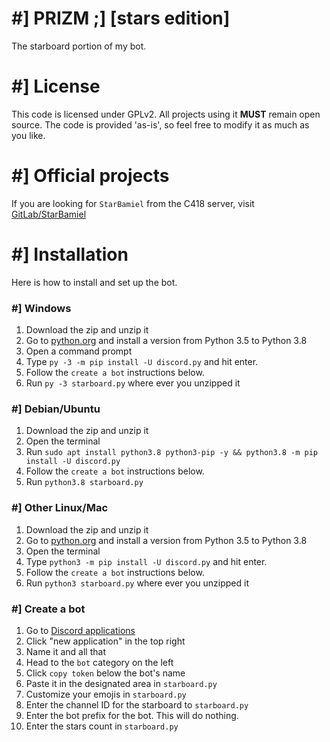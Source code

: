 # #] PRIZM ;] [stars edition]
The starboard portion of my bot.

# #] License
This code is licensed under GPLv2. All projects using it 
**MUST** remain open source. The code is provided 'as-is',
so feel free to modify it as much as you like.

# #] Official projects
If you are looking for `StarBamiel` from the C418 server,
visit [GitLab/StarBamiel](https://gitlab.com/chramu-endeavors/starbamiel/)

# #] Installation
Here is how to install and set up the bot.

### #] Windows
1. Download the zip and unzip it
2. Go to [python.org](https://python.org) and install a version from Python 3.5 to Python 3.8
3. Open a command prompt
4. Type `py -3 -m pip install -U discord.py` and hit enter.
5. Follow the `create a bot` instructions below.
6. Run `py -3 starboard.py` where ever you unzipped it

### #] Debian/Ubuntu
1. Download the zip and unzip it
2. Open the terminal
3. Run `sudo apt install python3.8 python3-pip -y && python3.8 -m pip install -U discord.py`
4. Follow the `create a bot` instructions below.
5. Run `python3.8 starboard.py`

### #] Other Linux/Mac
1. Download the zip and unzip it
2. Go to [python.org](https://python.org) and install a version from Python 3.5 to Python 3.8
3. Open the terminal
4. Type `python3 -m pip install -U discord.py` and hit enter.
5. Follow the `create a bot` instructions below.
6. Run `python3 starboard.py` where ever you unzipped it

### #] Create a bot
1. Go to [Discord applications](https://discord.com/developers/applications)
2. Click "new application" in the top right
3. Name it and all that
4. Head to the `bot` category on the left
5. Click `copy token` below the bot's name
6. Paste it in the designated area in `starboard.py`
7. Customize your emojis in `starboard.py`
8. Enter the channel ID for the starboard to `starboard.py`
9. Enter the bot prefix for the bot. This will do nothing.
10. Enter the stars count in `starboard.py`
